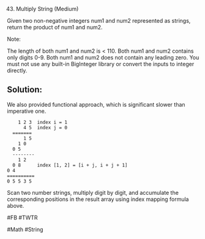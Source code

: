 43. Multiply String (Medium)

Given two non-negative integers num1 and num2 represented as strings, return the product of num1 and num2.

Note:

The length of both num1 and num2 is < 110.
Both num1 and num2 contains only digits 0-9.
Both num1 and num2 does not contain any leading zero.
You must not use any built-in BigInteger library or convert the inputs to integer directly.

## Solution:
We also provided functional approach, which is significant slower than imperative one.
```
    1 2 3  index i = 1
      4 5  index j = 0
  =======
      1 5
    1 0
  0 5
  --------
    1 2
  0 8      index [1, 2] = [i + j, i + j + 1]
0 4
==========
0 5 5 3 5
```
Scan two number strings, multiply digit by digit, and accumulate the corresponding positions in the result array using index mapping formula above.

#FB #TWTR

#Math #String
